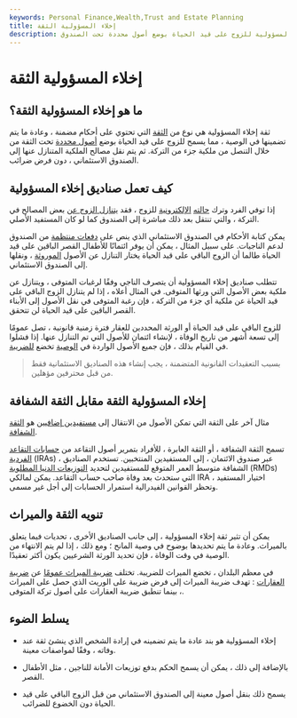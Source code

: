```yaml
---
keywords: Personal Finance,Wealth,Trust and Estate Planning
title: إخلاء المسؤولية الثقة
description: يسمح إخلاء المسؤولية للزوج على قيد الحياة بوضع أصول محددة تحت الصندوق.
---
```


# إخلاء المسؤولية الثقة
## ما هو إخلاء المسؤولية الثقة؟

ثقة إخلاء المسؤولية هي نوع من [الثقة](/trust) التي تحتوي على أحكام مضمنة ، وعادة ما يتم تضمينها في الوصية ، مما يسمح للزوج على قيد الحياة بوضع [أصول محددة](/asset) تحت الثقة من خلال التنصل من ملكية جزء من التركة. ثم يتم نقل مصالح الملكية المتنازل عنها إلى الصندوق الاستئماني ، دون فرض ضرائب.

## كيف تعمل صناديق إخلاء المسؤولية

إذا توفي الفرد وترك [حالته](/estate) [الإلكترونية](/estate) للزوج ، فقد [يتنازل الزوج عن](/disclaim) بعض المصالح في التركة ، والتي تنتقل بعد ذلك مباشرة إلى الصندوق كما لو كان المستفيد الأصلي.

يمكن كتابة الأحكام في الصندوق الاستئماني الذي ينص على [دفعات منتظمة](/payout) من الصندوق لدعم الناجيات. على سبيل المثال ، يمكن أن يوفر ائتمانًا للأطفال القصر الباقين على قيد الحياة طالما أن الزوج الباقي على قيد الحياة يختار التنازل عن الأصول [الموروثة](/inheritance) ، ونقلها إلى الصندوق الاستئماني.

تتطلب صناديق إخلاء المسؤولية أن يتصرف الناجي وفقًا لرغبات المتوفى ، ويتنازل عن ملكية بعض الأصول التي ورثها المتوفى. في المثال أعلاه ، إذا لم يتنازل الزوج الباقي على قيد الحياة عن ملكية أي جزء من التركة ، فإن رغبة المتوفى في نقل الأصول إلى الأبناء القصر الباقين على قيد الحياة لن تتحقق.

للزوج الباقي على قيد الحياة أو الورثة المحددين للعقار فترة زمنية قانونية ، تصل عمومًا إلى تسعة أشهر من تاريخ الوفاة ، لإنشاء ائتمان للأصول التي تم التنازل عنها. إذا فشلوا في القيام بذلك ، فإن جميع الأصول الواردة في [الوصية](/will) تخضع [للضريبة](/taxes).

> بسبب التعقيدات القانونية المتضمنة ، يجب إنشاء هذه الصناديق الاستئمانية فقط من قبل محترفين مؤهلين.

>

## إخلاء المسؤولية الثقة مقابل الثقة الشفافة

مثال آخر على الثقة التي تمكن الأصول من الانتقال إلى [مستفيدين إضافيين](/beneficiary) هو [الثقة الشفافة](/seethrough-trust).

تسمح الثقة الشفافة ، أو الثقة العابرة ، للأفراد بتمرير أصول التقاعد من [حسابات التقاعد الفردية](/ira) (IRAs) ، عبر صندوق الائتمان ، إلى المستفيدين المنتخبين. تستخدم الصناديق الشفافة متوسط العمر المتوقع للمستفيدين لتحديد [التوزيعات الدنيا المطلوبة](/requiredminimumdistribution) (RMDs) التي ستحدث بعد وفاة صاحب حساب التقاعد. يمكن لمالكي IRA اختيار المستفيد ، وتحظر القوانين الفيدرالية استمرار الحسابات إلى أجل غير مسمى.

## تنويه الثقة والميراث

يمكن أن تثير ثقة إخلاء المسؤولية ، إلى جانب الصناديق الأخرى ، تحديات فيما يتعلق بالميراث. وعادة ما يتم تحديدها بوضوح في وصية المانح ؛ ومع ذلك ، إذا لم يتم الانتهاء من الوصية في وقت الوفاة ، فإن تحديد الورثة الشرعيين يكون أكثر تعقيدًا.

في معظم البلدان ، تخضع الميراث للضريبة. تختلف [ضريبة الميراث عمومًا](/inheritancetax) عن [ضريبة العقارات](/estatetax) : تهدف ضريبة الميراث إلى فرض ضريبة على الوريث الذي حصل على الميراث ، بينما تنطبق ضريبة العقارات على أصول تركة المتوفى.

## يسلط الضوء

- إخلاء المسؤولية هو بند عادة ما يتم تضمينه في إرادة الشخص الذي ينشئ ثقة عند وفاته ، وفقًا لمواصفات معينة.

- بالإضافة إلى ذلك ، يمكن أن يسمح الحكم بدفع توزيعات الأمانة للناجين ، مثل الأطفال القصر.

- يسمح ذلك بنقل أصول معينة إلى الصندوق الاستئماني من قبل الزوج الباقي على قيد الحياة دون الخضوع للضرائب.

